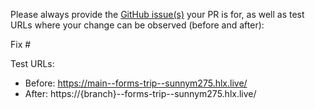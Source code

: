 Please always provide the [GitHub issue(s)](../issues) your PR is for, as well as test URLs where your change can be observed (before and after):

Fix #<gh-issue-id>

Test URLs:
- Before: https://main--forms-trip--sunnym275.hlx.live/
- After: https://{branch}--forms-trip--sunnym275.hlx.live/
